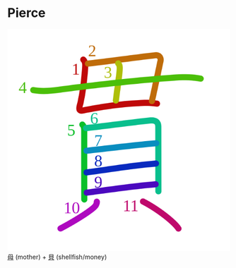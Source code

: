 # Pierce
![8cab](Kanji/kanji-colorize/8cab.svg)
[母](Vocabulary/母.md) (mother) + [貝](Kanji/kanji-dict/貝.md) (shellfish/money)